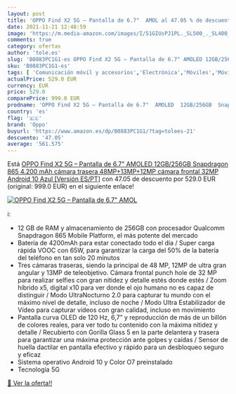 ```yaml
---
layout: post
title: 'OPPO Find X2 5G – Pantalla de 6.7"  AMOL al 47.05 % de descuento'
date: 2021-11-21 12:48:59
image: 'https://m.media-amazon.com/images/I/51GIUsPJ1PL._SL500_._SL400_.jpg'
comments: true
category: ofertas
author: 'tole.es'
slug: 'B0883PC1G1-es OPPO Find X2 5G – Pantalla de 6.7" AMOLED 12GB/256GB...'
sku: 'B0883PC1G1-es'
tags: [ 'Comunicación móvil y accesorios','Electrónica','Móviles','Móviles y smartphones libres','android','oppo', ]
actualPrice: 529.0 EUR
currency: EUR
price: 529.0
comparePrice: 999.0 EUR
prodname: 'OPPO Find X2 5G – Pantalla de 6.7"  AMOLED  12GB/256GB  Snapdragon 865  4.200 mAh  cámara trasera 48MP+13MP+12MP  cámara frontal 32MP  Android 10    Azul [Versión ES/PT]'
country: 'es'
flag: '🇪🇸'
brand: 'Oppo'
buyurl: 'https://www.amazon.es/dp/B0883PC1G1/?tag=tolees-21'
descuento: '47.05'
average: '561.575'
---
```


Está [OPPO Find X2 5G – Pantalla de 6.7"  AMOLED  12GB/256GB  Snapdragon 865  4.200 mAh  cámara trasera 48MP+13MP+12MP  cámara frontal 32MP  Android 10    Azul [Versión ES/PT]](https://www.amazon.es/dp/B0883PC1G1/?tag=tolees-21) con 47.05 de descuento por 529.0 EUR (original: 999.0 EUR) en el siguiente enlace!

[![OPPO Find X2 5G – Pantalla de 6.7"  AMOL](https://m.media-amazon.com/images/I/51GIUsPJ1PL._SL500_._SL400_.jpg)](https://www.amazon.es/dp/B0883PC1G1/?tag=tolees-21)

ℹ️:

- 12 GB de RAM y almacenamiento de 256GB con procesador Qualcomm Snapdragon 865 Mobile Platform, el más potente del mercado
- Batería de 4200mAh para estar conectado todo el día / Super carga rápida VOOC con 65W, para garantizar la carga del 50% de la batería del teléfono en tan solo 20 minutos
- Tres cámaras traseras, siendo la principal de 48 MP, 12MP de ultra gran angular y 13MP de teleobjetivo. Cámara frontal punch hole de 32 MP para realizar selfies con gran nitidez y detalle estés donde estés / Zoom híbrido x5, digital x10 para ver donde el ojo humano no es capaz de distinguir / Modo UltraNocturno 2.0 para capturar tu mundo con el máximo nivel de detalle, incluso de noche / Modo Ultra Estabilizador de Vídeo para capturar vídeos con gran calidad, incluso en movimiento
- Pantalla curva OLED de 120 Hz, 6,7” y reproducción de más de un billón de colores reales, para ver todo tu contenido con la máxima nitidez y detalle / Recubierto con Gorilla Glass 5 en la parte delantera y trasera para garantizar una máxima protección ante golpes y caídas / Sensor de huella dactilar en pantalla efectivo y rápido para un desbloqueo seguro y eficaz
- Sistema operativo Android 10 y Color O7 preinstalado
- Tecnología 5G

[🛒 Ver la oferta!!](https://www.amazon.es/dp/B0883PC1G1/?tag=tolees-21)
